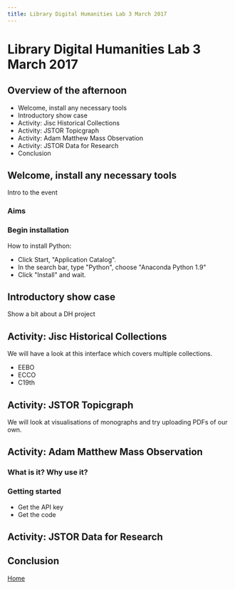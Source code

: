 ```yaml
---
title: Library Digital Humanities Lab 3 March 2017
---
```


# Library Digital Humanities Lab 3 March 2017

## Overview of the afternoon
- Welcome, install any necessary tools
- Introductory show case
- Activity: Jisc Historical Collections
- Activity: JSTOR Topicgraph
- Activity: Adam Matthew Mass Observation
- Activity: JSTOR Data for Research
- Conclusion

## Welcome, install any necessary tools
Intro to the event

### Aims

### Begin installation
How to install Python:
- Click Start, "Application Catalog".
- In the search bar, type "Python", choose "Anaconda Python 1.9"
- Click "Install" and wait.

## Introductory show case
Show a bit about a DH project

## Activity: Jisc Historical Collections
We will have a look at this interface which covers multiple collections.
- EEBO
- ECCO
- C19th

## Activity: JSTOR Topicgraph
We will look at visualisations of monographs and try uploading PDFs of our own.

## Activity: Adam Matthew Mass Observation

### What is it? Why use it?

### Getting started

- Get the API key
- Get the code

## Activity: JSTOR Data for Research

## Conclusion

[Home](./)
